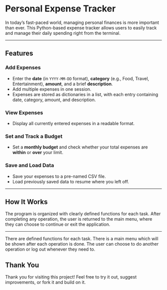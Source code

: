 # Personal Expense Tracker

In today’s fast-paced world, managing personal finances is more important than ever. This Python-based expense tracker allows users to easily track and manage their daily spending right from the terminal.

---

## Features

### Add Expenses
- Enter the **date** (in `YYYY-MM-DD` format), **category** (e.g., Food, Travel, Entertainment), **amount**, and a brief **description**.
- Add multiple expenses in one session.
- Expenses are stored as dictionaries in a list, with each entry containing date, category, amount, and description.

### View Expenses
- Display all currently entered expenses in a readable format.

### Set and Track a Budget
- Set a **monthly budget** and check whether your total expenses are **within** or **over** your limit.

### Save and Load Data
- Save your expenses to a pre-named CSV file.
- Load previously saved data to resume where you left off.

---

## How It Works

The program is organized with clearly defined functions for each task. After completing any operation, the user is returned to the main menu, where they can choose to continue or exit the application.

---

There are defined functions for each task. There is a main menu which will be shown after each operation is done. The user can choose to do another operation or log out whenever they need to.

## Thank You

Thank you for visiting this project! Feel free to try it out, suggest improvements, or fork it and build on it.
